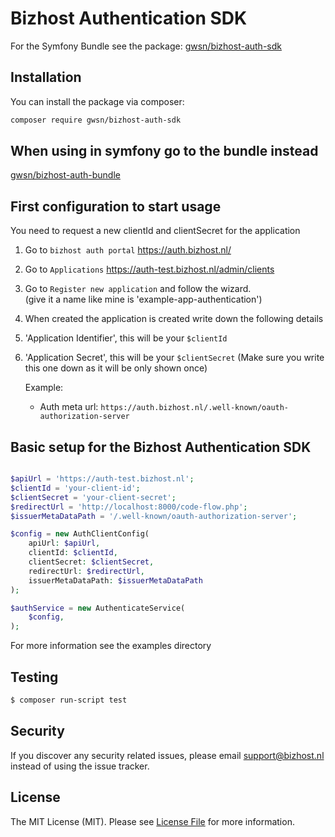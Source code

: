 # Bizhost Authentication SDK
For the Symfony Bundle see the package: [gwsn/bizhost-auth-sdk](https://github.com/gwsn/bizhost-auth-sdk)

## Installation
You can install the package via composer:

``` bash
composer require gwsn/bizhost-auth-sdk
```

## When using in symfony go to the bundle instead
[gwsn/bizhost-auth-bundle](https://github.com/gwsn/bizhost-auth-bundle)


## First configuration to start usage

You need to request a new clientId and clientSecret for the application

1. Go to `bizhost auth portal` https://auth.bizhost.nl/
2. Go to `Applications` https://auth-test.bizhost.nl/admin/clients
3. Go to `Register new application` and follow the wizard.  
   (give it a name like mine is 'example-app-authentication')
5. When created the application is created write down the following details
6. 'Application Identifier', this will be your `$clientId`
7. 'Application Secret', this will be your `$clientSecret`
   (Make sure you write this one down as it will be only shown once)

    Example:
    - Auth meta url: `https://auth.bizhost.nl/.well-known/oauth-authorization-server`


## Basic setup for the Bizhost Authentication SDK 
``` php

$apiUrl = 'https://auth-test.bizhost.nl';
$clientId = 'your-client-id';
$clientSecret = 'your-client-secret';
$redirectUrl = 'http://localhost:8000/code-flow.php';
$issuerMetaDataPath = '/.well-known/oauth-authorization-server';

$config = new AuthClientConfig(
    apiUrl: $apiUrl,
    clientId: $clientId,
    clientSecret: $clientSecret,
    redirectUrl: $redirectUrl,
    issuerMetaDataPath: $issuerMetaDataPath
);

$authService = new AuthenticateService(
    $config,
);


```

For more information see the examples directory

## Testing

``` bash
$ composer run-script test
```

## Security

If you discover any security related issues, please email support@bizhost.nl instead of using the issue tracker.


## License

The MIT License (MIT). Please see [License File](LICENSE.md) for more information.
